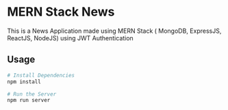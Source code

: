# MERN Stack News

This is a News Application made using MERN Stack ( MongoDB, ExpressJS, ReactJS, NodeJS) using JWT Authentication

## Usage

```sh
# Install Dependencies
npm install

# Run the Server
npm run server

```
